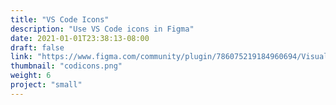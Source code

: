```yaml
---
title: "VS Code Icons"
description: "Use VS Code icons in Figma"
date: 2021-01-01T23:38:13-08:00
draft: false
link: "https://www.figma.com/community/plugin/786075219184960694/Visual-Studio-Code-Icons"
thumbnail: "codicons.png"
weight: 6
project: "small"
---
```


